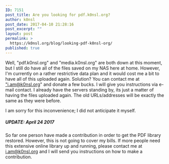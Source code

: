 ```yaml
---
ID: 7151
post_title: Are you looking for pdf.k0nsl.org?
author: k0nsl
post_date: 2017-04-10 21:28:16
post_excerpt: ""
layout: post
permalink: >
  https://k0nsl.org/blog/looking-pdf-k0nsl-org/
published: true
---
```

Well, "pdf.k0nsl.org" and "media.k0nsl.org" are both down at this moment, but I still do have all of the files saved on my NAS here at home. However, I'm currently on a rather restrictive data plan and it would cost me a bit to have all of this uploaded again. Solution? You can contact me at <a href="mailto:i.am@k0nsl.org">"i.am@k0nsl.org"</a> and donate a few bucks. I will give you instructions via e-mail contact. I already have the servers standing by, its just a matter of having the files uploaded again. The old URLs/addresses will be exactly the same as they were before.

I am sorry for this inconvenience; I did not anticipate it myself.

<div class="divider">
<h5>UPDATE: April 24 2017</h5>
</div>

So far one person have made a contribution in order to get the PDF library restored. However, this is not going to cover my bills. If more people need this extensive online library up and running, please contact me at i.am@k0nsl.org and I will send you instructions on how to make a contribution.